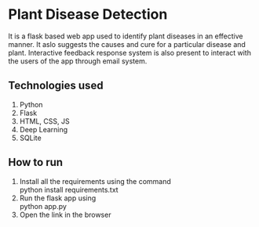 # Plant Disease Detection
It is a flask based web app used to identify plant diseases in an effective manner. It aslo suggests the causes and cure for a particular disease and plant. Interactive feedback response system is also present to interact with the users of the app through email system.

## Technologies used
1. Python 
2. Flask 
3. HTML, CSS, JS 
4. Deep Learning
5. SQLite


## How to run
1. Install all the requirements using the command \
   python install requirements.txt
2. Run the flask app using \
   python app.py
3. Open the link in the browser

